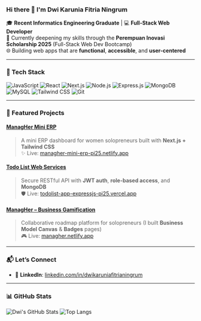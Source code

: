 ### Hi there 👋 I'm Dwi Karunia Fitria Ningrum

🎓 **Recent Informatics Engineering Graduate** | 💻 **Full-Stack Web Developer**  
🌱 Currently deepening my skills through the **Perempuan Inovasi Scholarship 2025** (Full-Stack Web Dev Bootcamp)  
🌐 Building web apps that are **functional**, **accessible**, and **user-centered**

---

### 🔧 Tech Stack
![JavaScript](https://img.shields.io/badge/JavaScript-F7DF1E?style=flat&logo=javascript&logoColor=black)
![React](https://img.shields.io/badge/React-61DAFB?style=flat&logo=react&logoColor=black)
![Next.js](https://img.shields.io/badge/Next.js-000000?style=flat&logo=next.js&logoColor=white)
![Node.js](https://img.shields.io/badge/Node.js-339933?style=flat&logo=node.js&logoColor=white)
![Express.js](https://img.shields.io/badge/Express.js-000000?style=flat&logo=express&logoColor=white)
![MongoDB](https://img.shields.io/badge/MongoDB-47A248?style=flat&logo=mongodb&logoColor=white)
![MySQL](https://img.shields.io/badge/MySQL-4479A1?style=flat&logo=mysql&logoColor=white)
![Tailwind CSS](https://img.shields.io/badge/Tailwind_CSS-38B2AC?style=flat&logo=tailwind-css&logoColor=white)
![Git](https://img.shields.io/badge/Git-F05032?style=flat&logo=git&logoColor=white)

---

### 🌟 Featured Projects

#### [ManagHer Mini ERP](https://github.com/dwikarunia0001/managher-mini-erp-nextjs-pi25)
> A mini ERP dashboard for women solopreneurs built with **Next.js + Tailwind CSS**  
> ✨ Live: [managher-mini-erp-pi25.netlify.app](https://managher-mini-erp-pi25.netlify.app)

#### [Todo List Web Services](https://github.com/dwikarunia0001/todolist-app-expressjs-pi25)
> Secure RESTful API with **JWT auth**, **role-based access**, and **MongoDB**  
> 🛡️ Live: [todolist-app-expressjs-pi25.vercel.app](https://todolist-app-expressjs-pi25.vercel.app/)

#### [ManagHer – Business Gamification](https://github.com/Team-Susi-Pudjiastuti/managher)
> Collaborative roadmap platform for solopreneurs (I built **Business Model Canvas** & **Badges** pages)  
> 🎮 Live: [managher.netlify.app](https://managher.netlify.app)

---

### 📬 Let’s Connect
- 💼 **LinkedIn**: [linkedin.com/in/dwikaruniafitrianingrum](https://linkedin.com/in/dwikaruniafitrianingrum)

---

### 📊 GitHub Stats
![Dwi's GitHub Stats](https://github-readme-stats.vercel.app/api?username=dwikarunia0001&show_icons=true&theme=radical&count_private=true)
![Top Langs](https://github-readme-stats.vercel.app/api/top-langs/?username=dwikarunia0001&layout=compact&theme=radical)
